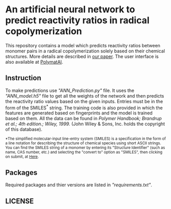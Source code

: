 # An artificial neural network to predict reactivity ratios in radical copolymerization
This repository contains a model which predicts reactivity ratios between monomer pairs in a radical copolymerization solely based on their chemical structures. More details are described in [our paper](https://pubs.rsc.org/en/content/articlelanding/2023/PY/D3PY00246B). The user interface is also available at [PolymatAI](http://polymatai.pythonanywhere.com/search).

## Instruction
To make predictions use *"ANN_Prediction.py"* file. It uses the *"ANN_model.h5"* file to get all the weights of the network and then predicts the reactivity ratio values based on the given inputs. Entries must be in the form of the SMILES<sup>*</sup> string. The training code is also provided in which the features are generated based on fingerprints and the model is trained based on them. All the data can be found in *Polymer Handbook; Brandrup et al.; 4th edition.; Wiley, 1999.* (John Wiley & Sons, Inc. holds the copyright of this database).

<sub>*The simplified molecular-input line-entry system (SMILES) is a specification in the form of a line notation for describing the structure of chemical species using short ASCII strings. You can find the SMILES string of a monomer by entering its "Structure Identifier" (such as name, CAS number, etc.) and selecting the "convert to" option as "SMILES", then clicking on submit, at [Here](https://cactus.nci.nih.gov/chemical/structure).</sub>

## Packages
Required packages and thier versions are listed in *"requirements.txt"*.

## LICENSE
